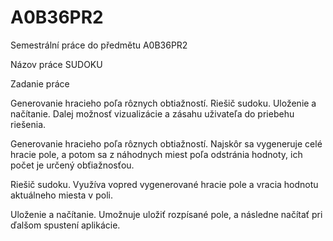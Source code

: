 A0B36PR2
========

Semestrální práce do předmětu A0B36PR2

Názov práce SUDOKU

Zadanie práce 

Generovanie hracieho poľa rôznych obtiažností.
Riešič sudoku. Uloženie a načítanie.
Dalej možnosť vizualizácie a zásahu uživateľa do priebehu riešenia.


Generovanie hracieho poľa rôznych obtiažností.
Najskôr sa vygeneruje celé hracie pole, a potom sa z náhodnych miest poľa odstránia hodnoty, ich počet je určený obťiažnosťou.

Riešič sudoku. 
Využíva vopred vygenerované hracie pole a vracia hodnotu aktuálneho miesta v poli.

Uloženie a načítanie.
Umožnuje uložiť rozpísané pole, a následne načítať pri ďalšom spustení aplikácie.
